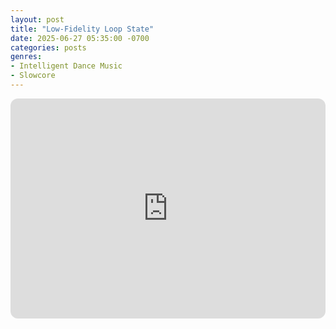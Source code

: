 ```yaml
---
layout: post
title: "Low-Fidelity Loop State"
date: 2025-06-27 05:35:00 -0700
categories: posts
genres:
- Intelligent Dance Music
- Slowcore 
---
```

<iframe style="border-radius:12px" src="https://open.spotify.com/embed/playlist/5x43U3wkiahpU8S95GjDM2?utm_source=generator" width="100%" height="352" frameBorder="0" allowfullscreen="" allow="autoplay; clipboard-write; encrypted-media; fullscreen; picture-in-picture" loading="lazy"></iframe>